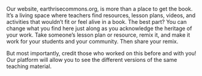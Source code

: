 Our website, earthrisecommons.org, is more than a place to get the book. It’s a living space where teachers find resources, lesson plans, videos, and activities that wouldn’t fit or feel alive in a book. The best part? You can change what you find here just along as you acknowledge the heritage of your work. Take someone’s lesson plan or resource, remix it, and make it work for your students and your community. Then share your remix.

But most importantly, credit those who worked on this before and with you! Our platform will allow you to see the different versions of the same teaching material.
